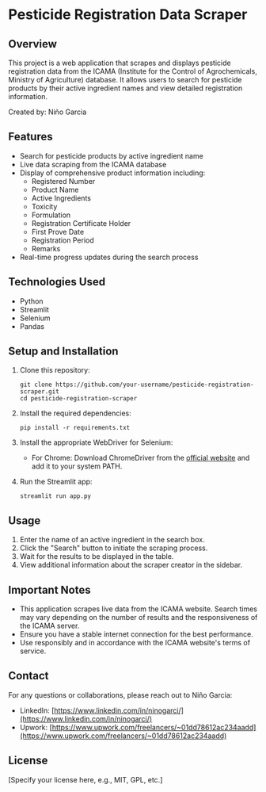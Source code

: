 # Pesticide Registration Data Scraper

## Overview

This project is a web application that scrapes and displays pesticide registration data from the ICAMA (Institute for the Control of Agrochemicals, Ministry of Agriculture) database. It allows users to search for pesticide products by their active ingredient names and view detailed registration information.

Created by: Niño Garcia

## Features

- Search for pesticide products by active ingredient name
- Live data scraping from the ICAMA database
- Display of comprehensive product information including:
  - Registered Number
  - Product Name
  - Active Ingredients
  - Toxicity
  - Formulation
  - Registration Certificate Holder
  - First Prove Date
  - Registration Period
  - Remarks
- Real-time progress updates during the search process

## Technologies Used

- Python
- Streamlit
- Selenium
- Pandas

## Setup and Installation

1. Clone this repository:
   ```
   git clone https://github.com/your-username/pesticide-registration-scraper.git
   cd pesticide-registration-scraper
   ```

2. Install the required dependencies:
   ```
   pip install -r requirements.txt
   ```

3. Install the appropriate WebDriver for Selenium:
   - For Chrome: Download ChromeDriver from the [official website](https://sites.google.com/a/chromium.org/chromedriver/downloads) and add it to your system PATH.

4. Run the Streamlit app:
   ```
   streamlit run app.py
   ```

## Usage

1. Enter the name of an active ingredient in the search box.
2. Click the "Search" button to initiate the scraping process.
3. Wait for the results to be displayed in the table.
4. View additional information about the scraper creator in the sidebar.

## Important Notes

- This application scrapes live data from the ICAMA website. Search times may vary depending on the number of results and the responsiveness of the ICAMA server.
- Ensure you have a stable internet connection for the best performance.
- Use responsibly and in accordance with the ICAMA website's terms of service.

## Contact

For any questions or collaborations, please reach out to Niño Garcia:

- LinkedIn: [https://www.linkedin.com/in/ninogarci/](https://www.linkedin.com/in/ninogarci/)
- Upwork: [https://www.upwork.com/freelancers/~01dd78612ac234aadd](https://www.upwork.com/freelancers/~01dd78612ac234aadd)

## License

[Specify your license here, e.g., MIT, GPL, etc.]

